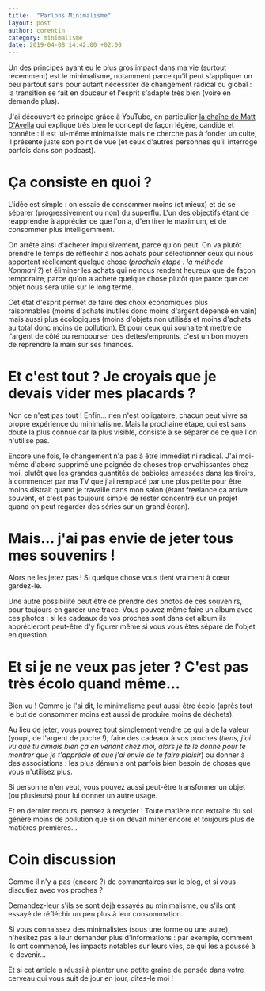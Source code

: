 ```yaml
---
title:  "Parlons Minimalisme"
layout: post
author: corentin
category: minimalisme
date: 2019-04-08 14:42:00 +02:00
---
```


Un des principes ayant eu le plus gros impact dans ma vie (surtout récemment) est le minimalisme, notamment parce qu'il peut s'appliquer un peu partout sans pour autant nécessiter de changement radical ou global : la transition se fait en douceur et l'esprit s'adapte très bien (voire en demande plus).

J'ai découvert ce principe grâce à YouTube, en particulier [la chaîne de Matt D'Avella](https://www.youtube.com/mattdavella) qui explique très bien le concept de façon légère, candide et honnête : il est lui-même minimaliste mais ne cherche pas à fonder un culte, il présente juste son point de vue (et ceux d'autres personnes qu'il interroge parfois dans son podcast).

# Ça consiste en quoi ?

L'idée est simple : on essaie de consommer moins (et mieux) et de se séparer (progressivement ou non) du superflu. L'un des objectifs étant de réapprendre à apprécier ce que l'on a, d'en tirer le maximum, et de consommer plus intelligemment.

On arrête ainsi d'acheter impulsivement, parce qu'on peut. On va plutôt prendre le temps de réfléchir à nos achats pour sélectionner ceux qui nous apportent réellement quelque chose (*prochain étape : la méthode Konmari ?*) et éliminer les achats qui ne nous rendent heureux que de façon temporaire, parce qu'on a acheté quelque chose plutôt que parce que cet objet nous sera utile sur le long terme.

Cet état d'esprit permet de faire des choix économiques plus raisonnables (moins d'achats inutiles donc moins d'argent dépensé en vain) mais aussi plus écologiques (moins d'objets non utilisés et moins d'achats au total donc moins de pollution). Et pour ceux qui souhaitent mettre de l'argent de côté ou rembourser des dettes/emprunts, c'est un bon moyen de reprendre la main sur ses finances.

# Et c'est tout ? Je croyais que je devais vider mes placards ?

Non ce n'est pas tout ! Enfin… rien n'est obligatoire, chacun peut vivre sa propre expérience du minimalisme. Mais la prochaine étape, qui est sans doute la plus connue car la plus visible, consiste à se séparer de ce que l'on n'utilise pas.

Encore une fois, le changement n'a pas à être immédiat ni radical. J'ai moi-même d'abord supprimé une poignée de choses trop envahissantes chez moi, plutôt que les grandes quantités de babioles amassées dans les tiroirs, à commencer par ma TV que j'ai remplacé par une plus petite pour être moins distrait quand je travaille dans mon salon (étant freelance ça arrive souvent, et c'est pas toujours simple de rester concentré sur un projet quand on peut regarder des séries sur un grand écran).

# Mais… j'ai pas envie de jeter tous mes souvenirs !

Alors ne les jetez pas ! Si quelque chose vous tient vraiment à cœur gardez-le.

Une autre possibilité peut être de prendre des photos de ces souvenirs, pour toujours en garder une trace. Vous pouvez même faire un album avec ces photos : si les cadeaux de vos proches sont dans cet album ils apprécieront peut-être d'y figurer même si vous vous êtes séparé de l'objet en question.

# Et si je ne veux pas jeter ? C'est pas très écolo quand même…

Bien vu ! Comme je l'ai dit, le minimalisme peut aussi être écolo (après tout le but de consommer moins est aussi de produire moins de déchets).

Au lieu de jeter, vous pouvez tout simplement vendre ce qui a de la valeur (youpi, de l'argent de poche !), faire des cadeaux à vos proches (*tiens, j'ai vu que tu aimais bien ça en venant chez moi, alors je te le donne pour te montrer que je t'apprécie et que j'ai envie de te faire plaisir*) ou donner à des associations : les plus démunis ont parfois bien besoin de choses que vous n'utilisez plus.

Si personne n'en veut, vous pouvez aussi peut-être transformer un objet (ou plusieurs) pour lui donner un autre usage.

Et en dernier recours, pensez à recycler ! Toute matière non extraite du sol génère moins de pollution que si on devait miner encore et toujours plus de matières premières…

# Coin discussion

Comme il n'y a pas (encore ?) de commentaires sur le blog, et si vous discutiez avec vos proches ?

Demandez-leur s'ils se sont déjà essayés au minimalisme, ou s'ils ont essayé de réfléchir un peu plus à leur consommation.

Si vous connaissez des minimalistes (sous une forme ou une autre), n'hésitez pas à leur demander plus d'informations : par exemple, comment ils ont commencé, les impacts notables sur leurs vies, ce qui les a poussé à le devenir…

Et si cet article a réussi à planter une petite graine de pensée dans votre cerveau qui vous suit de jour en jour, dites-le moi !

